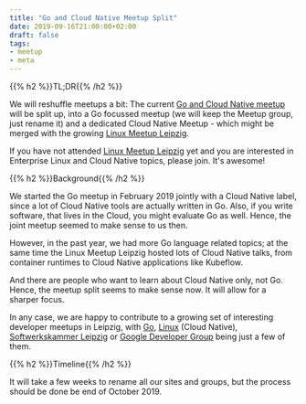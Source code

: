```yaml
---
title: "Go and Cloud Native Meetup Split"
date: 2019-09-16T21:00:00+02:00
draft: false
tags:
- meetup
- meta
---
```


{{% h2 %}}TL;DR{{% /h2 %}}

We will reshuffle meetups a bit: The current [Go and Cloud Native
meetup](https://www.meetup.com/Leipzig-Golang-and-Cloud/) will be split up,
into a Go focussed meetup (we will keep the Meetup group, just rename it) and a
dedicated Cloud Native Meetup - which might be merged with the growing [Linux
Meetup Leipzig](https://www.meetup.com/Linux-Meetup-Leipzig/).

If you have not attended [Linux Meetup
Leipzig](https://www.meetup.com/Linux-Meetup-Leipzig/) yet and you are
interested in Enterprise Linux and Cloud Native topics, please join. It's
awesome!

{{% h2 %}}Background{{% /h2 %}}

We started the Go meetup in February 2019 jointly with a Cloud Native label,
since a lot of Cloud Native tools are actually written in Go. Also, if you
write software, that lives in the Cloud, you might evaluate Go as well.  Hence,
the joint meetup seemed to make sense to us then.

However, in the past year, we had more Go language related topics; at the same
time the Linux Meetup Leipzig hosted lots of Cloud Native talks, from container
runtimes to Cloud Native applications like Kubeflow.

And there are people who want to learn about Cloud Native only, not Go. Hence,
the meetup split seems to make sense now. It will allow for a sharper focus.

In any case, we are happy to contribute to a growing set of interesting
developer meetups in Leipzig, with
[Go](https://www.meetup.com/Leipzig-Golang-and-Cloud/),
[Linux](https://www.meetup.com/Linux-Meetup-Leipzig/) (Cloud Native),
[Softwerkskammer Leipzig](https://www.meetup.com/Softwerkskammer-Leipzig/) or
[Google Developer Group](https://www.meetup.com/GDG-Leipzig/) being just a few
of them.

{{% h2 %}}Timeline{{% /h2 %}}

It will take a few weeks to rename all our sites and groups, but the process
should be done be end of October 2019.
